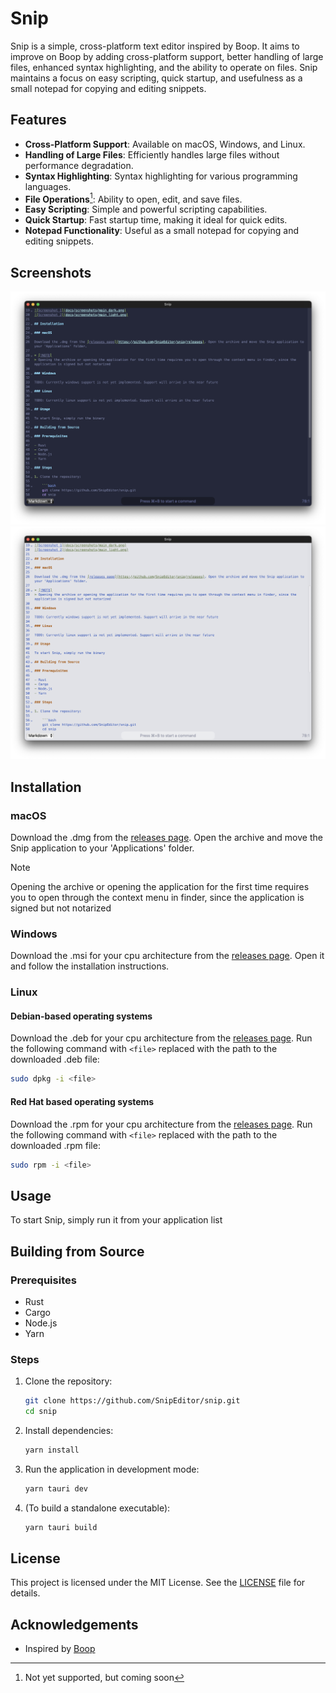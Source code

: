 # Snip

Snip is a simple, cross-platform text editor inspired by Boop. It aims to improve on Boop by adding cross-platform support, better handling of large files, enhanced syntax highlighting, and the ability to operate on files. Snip maintains a focus on easy scripting, quick startup, and usefulness as a small notepad for copying and editing snippets.

## Features

- **Cross-Platform Support**: Available on macOS, Windows, and Linux.
- **Handling of Large Files**: Efficiently handles large files without performance degradation.
- **Syntax Highlighting**: Syntax highlighting for various programming languages.
- **File Operations**[^1]: Ability to open, edit, and save files.
- **Easy Scripting**: Simple and powerful scripting capabilities.
- **Quick Startup**: Fast startup time, making it ideal for quick edits.
- **Notepad Functionality**: Useful as a small notepad for copying and editing snippets.

[^1]: Not yet supported, but coming soon

## Screenshots

![Screenshot 1](docs/screenshots/main_dark.png)
![Screenshot 2](docs/screenshots/main_light.png)

## Installation

### macOS

Download the .dmg from the [releases page](https://github.com/SnipEditor/snip/releases). Open the archive and move the Snip application to your 'Applications' folder.

> [!NOTE]
> Opening the archive or opening the application for the first time requires you to open through the context menu in finder, since the application is signed but not notarized

### Windows

Download the .msi for your cpu architecture from the [releases page](https://github.com/SnipEditor/snip/releases). Open it and follow the installation instructions.

### Linux

#### Debian-based operating systems

Download the .deb for your cpu architecture from the [releases page](https://github.com/SnipEditor/snip/releases).
Run the following command with `<file>` replaced with the path to the downloaded .deb file:
```bash
sudo dpkg -i <file>
```

#### Red Hat based operating systems

Download the .rpm for your cpu architecture from the [releases page](https://github.com/SnipEditor/snip/releases).
Run the following command with `<file>` replaced with the path to the downloaded .rpm file:
```bash
sudo rpm -i <file>
```

## Usage

To start Snip, simply run it from your application list

## Building from Source

### Prerequisites

- Rust
- Cargo
- Node.js
- Yarn

### Steps

1. Clone the repository:

   ```bash
   git clone https://github.com/SnipEditor/snip.git
   cd snip
   ```

2. Install dependencies:

   ```bash
   yarn install
   ```

3. Run the application in development mode:

   ```bash
   yarn tauri dev
   ```

4. (To build a standalone executable):

   ```bash
   yarn tauri build
   ```

## License

This project is licensed under the MIT License. See the [LICENSE](LICENSE) file for details.

## Acknowledgements

- Inspired by [Boop](https://github.com/IvanMathy/Boop)

